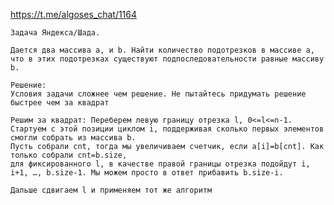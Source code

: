 https://t.me/algoses_chat/1164

    Задача Яндекса/Шада. 
    
    Дается два массива a, и b. Найти количество подотрезков в массиве а, 
    что в этих подотрезках существуют подпоследовательности равные массиву b. 

    Решение:
    Условия задачи сложнее чем решение. Не пытайтесь придумать решение быстрее чем за квадрат 
    
    Решим за квадрат: Переберем левую границу отрезка l, 0<=l<=n-1. 
    Стартуем с этой позиции циклом i, поддерживая сколько первых элементов смогли собрать из массива b. 
    Пусть собрали cnt, тогда мы увеличиваем счетчик, если a[i]=b[cnt]. Как только собрали cnt=b.size, 
    для фиксированного l, в качестве правой границы отрезка подойдут i, i+1, …, b.size-1. Мы можем просто в ответ прибавить b.size-i.
    
    Дальше сдвигаем l и применяем тот же алгоритм
